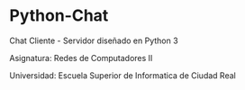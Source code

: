 # Python-Chat

Chat Cliente - Servidor diseñado en Python 3

Asignatura: Redes de Computadores II

Universidad: Escuela Superior de Informatica de Ciudad Real
